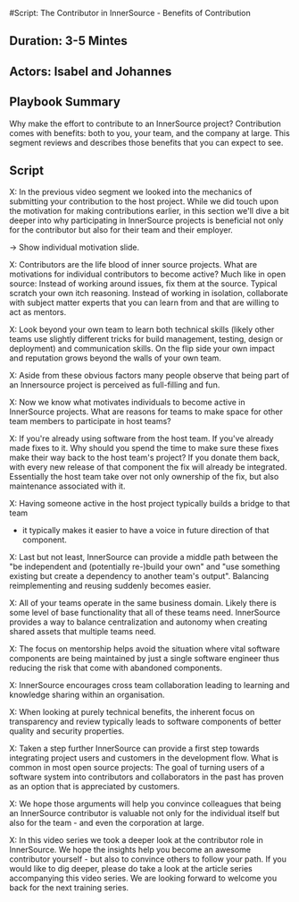 #Script: The Contributor in InnerSource - Benefits of Contribution

## Duration: 3-5 Mintes

## Actors: Isabel and Johannes

## Playbook Summary

Why make the effort to contribute to an InnerSource project?  Contribution comes with benefits: both to you, your team, and the company at large.  This segment reviews and describes those benefits that you can expect to see.

## Script

X: In the previous video segment we looked into the mechanics of submitting your
contribution to the host project. While we did touch upon the motivation for
making contributions earlier, in this section we'll dive a bit deeper into why
participating in InnerSource projects is beneficial not only for the contributor
but also for their team and their employer.


-> Show individual motivation slide.

X: Contributors are the life blood of inner source projects. What are
motivations for individual contributors to become active?  Much like in open
source: Instead of working around issues, fix them at the source. Typical
scratch your own itch reasoning.  Instead of working in isolation, collaborate
with subject matter experts that you can learn from and that are willing to act
as mentors.

X: Look beyond your own team to learn both technical skills (likely other teams
use slightly different tricks for build management, testing, design or
deployment) and communication skills. On the flip side your own impact and
reputation grows beyond the walls of your own team. 

X: Aside from these obvious factors many people observe that being part of an
Innersource project is perceived as full-filling and fun.

X: Now we know what motivates individuals to become active in InnerSource projects.
What are reasons for teams to make space for other team members to participate
in host teams?

X: If you're already using software from the host team. If you've already made
fixes to it. Why should you spend the time to make sure these fixes make their
way back to the host team's project? If you donate them back, with every new
release of that component the fix will already be integrated. Essentially the
host team take over not only ownership of the fix, but also maintenance
associated with it.

X: Having someone active in the host project typically builds a bridge to that team
- it typically makes it easier to have a voice in future direction of that
component.

X: Last but not least, InnerSource can provide a middle path between the "be
independent and (potentially re-)build your own" and "use something existing but
create a dependency to another team's output". Balancing reimplementing and
reusing suddenly becomes easier.

X: All of your teams operate in the same business domain. Likely there is some
level of base functionality that all of these teams need. InnerSource provides a
way to balance centralization and autonomy when creating shared assets that
multiple teams need.

X: The focus on mentorship helps avoid the situation where vital software
components are being maintained by just a single software engineer thus reducing
the risk that come with abandoned components.

X: InnerSource encourages cross team collaboration leading to learning and
knowledge sharing within an organisation.

X: When looking at purely technical benefits, the inherent focus on transparency
and review typically leads to software components of better quality and security
properties.

X: Taken a step further InnerSource can provide a first step towards integrating
project users and customers in the development flow. What is common in most open
source projects: The goal of turning users of a software system into
contributors and collaborators in the past has proven as an option that is
appreciated by customers.

X: We hope those arguments will help you convince colleagues that being an
InnerSource contributor is valuable not only for the individual itself but also
for the team - and even the corporation at large.

X: In this video series we took a deeper look at the contributor role in
InnerSource. We hope the insights help you become an awesome contributor
yourself - but also to convince others to follow your path. If you would like to
dig deeper, please do take a look at the article series accompanying this video
series. We are looking forward to welcome you back for the next training series.

